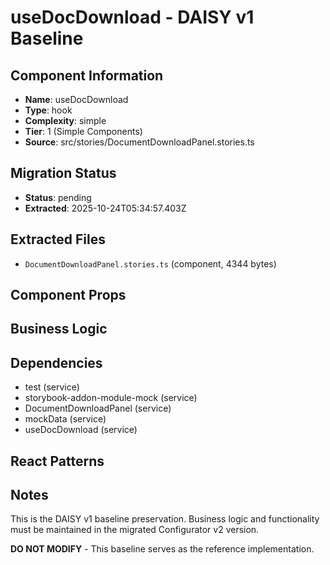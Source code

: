# useDocDownload - DAISY v1 Baseline

## Component Information

- **Name**: useDocDownload
- **Type**: hook
- **Complexity**: simple
- **Tier**: 1 (Simple Components)
- **Source**: src/stories/DocumentDownloadPanel.stories.ts

## Migration Status

- **Status**: pending
- **Extracted**: 2025-10-24T05:34:57.403Z

## Extracted Files

- `DocumentDownloadPanel.stories.ts` (component, 4344 bytes)

## Component Props



## Business Logic



## Dependencies

- test (service)
- storybook-addon-module-mock (service)
- DocumentDownloadPanel (service)
- mockData (service)
- useDocDownload (service)

## React Patterns



## Notes

This is the DAISY v1 baseline preservation. Business logic and functionality
must be maintained in the migrated Configurator v2 version.

**DO NOT MODIFY** - This baseline serves as the reference implementation.
